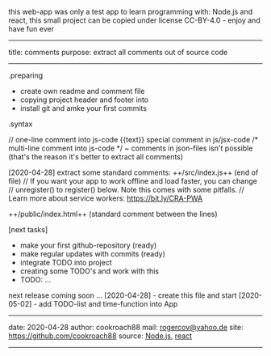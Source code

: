 this web-app was only a test app to learn programming with:
Node.js and react, this small project can be copied under
license CC-BY-4.0 - enjoy and have fun ever
- - - - - - - - - - - - - - - - - - - - - - - - - - - - - -
title: comments
purpose: extract all comments out of source code
- - - - - - - - - - - - - - - - - - - - - - - - - - - - - -
.preparing
- create own readme and comment file
- copying project header and footer into
- install git and amke your first commits

.syntax
<!-- comment into html code (one-line/multi-line) -->
// one-line comment into js-code
{{text}} special comment in js/jsx-code
/* multi-line comment into js-code
*/
~ comments in json-files isn't possible
  (that's the reason it's better to extract all comments)

[2020-04-28]
extract some standard comments:
++/src/index.js++ (end of file)
// If you want your app to work offline and load faster, you can change
// unregister() to register() below. Note this comes with some pitfalls.
// Learn more about service workers: https://bit.ly/CRA-PWA

++/public/index.html++ (standard comment between the lines)
<!--
   manifest.json provides metadata used when your web app is installed on a
   user's mobile device or desktop. See https://developers.google.com/web/fundamentals/web-app-manifest/
-->
<!--
      Notice the use of %PUBLIC_URL% in the tags above.
      It will be replaced with the URL of the `public` folder during the build.
      Only files inside the `public` folder can be referenced from the HTML.

      Unlike "/favicon.ico" or "favicon.ico", "%PUBLIC_URL%/favicon.ico" will
      work correctly both with client-side routing and a non-root public URL.
      Learn how to configure a non-root public URL by running `npm run build`.
-->
<!--
      This HTML file is a template.
      If you open it directly in the browser, you will see an empty page.

      You can add webfonts, meta tags, or analytics to this file.
      The build step will place the bundled scripts into the <body> tag.

      To begin the development, run `npm start` or `yarn start`.
      To create a production bundle, use `npm run build` or `yarn build`.
-->



[next tasks]
- make your first github-repository (ready)
- make regular updates with commits (ready)
- integrate TODO into project
- creating some TODO's and work with this
- TODO: ...

next release coming soon ...
[2020-04-28] - create this file and start
[2020-05-02] - add TODO-list and time-function into App
***********************************************************
date:	2020-04-28
author:	cookroach88
mail:	rogercov@yahoo.de
site:	https://github.com/cookroach88
source:	[Node.js](https://nodejs.org/de/download/), [react](https://de.reactjs.org/)
***********************************************************